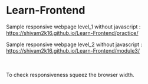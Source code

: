 # Learn-Frontend
<p>Sample responsive webpage level_1 without javascript : <a href="https://shivam2k16.github.io/Learn-Frontend/practice/" >https://shivam2k16.github.io/Learn-Frontend/practice/</a></p>
<p>Sample responsive webpage level_2 without javascript : <a href="https://shivam2k16.github.io/Learn-Frontend/module3/" >https://shivam2k16.github.io/Learn-Frontend/module3/</a></p><br><br>
To check responsiveness squeez the browser width.
